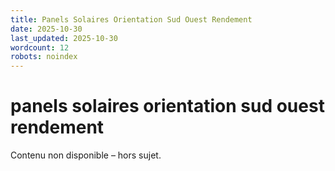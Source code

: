 ```yaml
---
title: Panels Solaires Orientation Sud Ouest Rendement
date: 2025-10-30
last_updated: 2025-10-30
wordcount: 12
robots: noindex
---
```


# panels solaires orientation sud ouest rendement

Contenu non disponible – hors sujet.